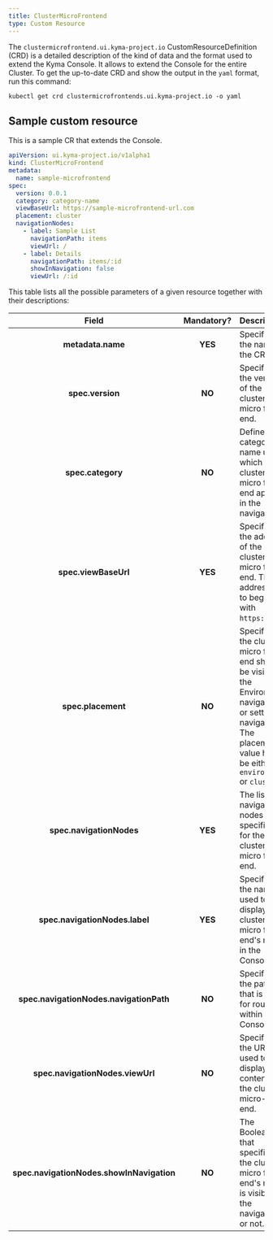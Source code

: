```yaml
---
title: ClusterMicroFrontend
type: Custom Resource
---
```


The `clustermicrofrontend.ui.kyma-project.io` CustomResourceDefinition (CRD) is a detailed description of the kind of data and the format used to extend the Kyma Console. It allows to extend the Console for the entire Cluster. To get the up-to-date CRD and show the output in the `yaml` format, run this command:

```
kubectl get crd clustermicrofrontends.ui.kyma-project.io -o yaml
```

## Sample custom resource

This is a sample CR that extends the Console.

```yaml
apiVersion: ui.kyma-project.io/v1alpha1
kind: ClusterMicroFrontend
metadata:
  name: sample-microfrontend
spec:
  version: 0.0.1
  category: category-name
  viewBaseUrl: https://sample-microfrontend-url.com
  placement: cluster
  navigationNodes:
    - label: Sample List
      navigationPath: items
      viewUrl: /
    - label: Details
      navigationPath: items/:id
      showInNavigation: false
      viewUrl: /:id
```

This table lists all the possible parameters of a given resource together with their descriptions:


| Field   |      Mandatory?      |  Description |
|:----------:|:-------------:|:------|
| **metadata.name** | **YES** | Specifies the name of the CR. |
| **spec.version** | **NO** | Specifies the version of the cluster micro front-end. |
| **spec.category** | **NO** | Defines the category name under which the cluster micro front-end appears in the navigation. |
| **spec.viewBaseUrl** | **YES** | Specifies the address of the cluster micro front-end. The address has to begin with `https://`.  |
| **spec.placement** | **NO** |  Specifies if the cluster micro front-end should be visible in the Environment navigation or settings navigation. The placement value has to be either `environment` or `cluster`. |
| **spec.navigationNodes** | **YES** | The list of navigation nodes specified for the cluster micro front-end. |
| **spec.navigationNodes.label** | **YES** | Specifies the name used to display the cluster micro front-end's node in the Console UI. |
| **spec.navigationNodes.navigationPath** | **NO** | Specifies the path that is used for routing within the Console. |
| **spec.navigationNodes.viewUrl** | **NO** | Specifies the URL used to display the content of the cluster micro-front end. |
| **spec.navigationNodes.showInNavigation** | **NO** | The Boolean that specifies if the cluster micro front-end's node is visible in the navigation or not. |
